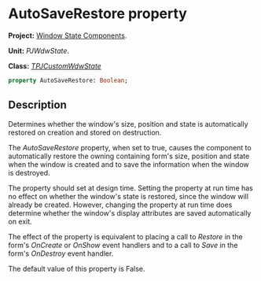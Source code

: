 # AutoSaveRestore property

**Project:** [Window State Components](../API.md).

**Unit:** _PJWdwState_.

**Class:** _[TPJCustomWdwState](./TPJCustomWdwState.md)_

```pascal
property AutoSaveRestore: Boolean;
```

## Description

Determines whether the window's size, position and state is automatically restored on creation and stored on destruction.

The _AutoSaveRestore_ property, when set to true, causes the component to automatically restore the owning containing form's size, position and state when the window is created and to save the information when the window is destroyed.

The property should set at design time. Setting the property at run time has no effect on whether the window's state is restored, since the window will already be created. However, changing the property at run time does determine whether the window's display attributes are saved automatically on exit.

The effect of the property is equivalent to placing a call to _Restore_ in the form's _OnCreate_ or _OnShow_ event handlers and to a call to _Save_ in the form's _OnDestroy_ event handler.

The default value of this property is False.
